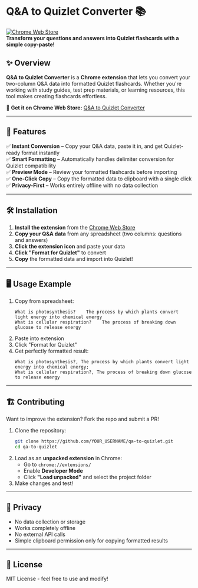 # **Q&A to Quizlet Converter** 📚 

[![Chrome Web Store](https://img.shields.io/chrome-web-store/users/feognkcaiajipiopedkjehnnhdnkmogn?label=Users&logo=googlechrome&color=brightgreen)](https://chromewebstore.google.com/detail/qa-to-quizlet-converter/feognkcaiajipiopedkjehnnhdnkmogn)  
**Transform your questions and answers into Quizlet flashcards with a simple copy-paste!**  

## ✨ **Overview**  
**Q&A to Quizlet Converter** is a **Chrome extension** that lets you convert your two-column Q&A data into formatted Quizlet flashcards. Whether you're working with study guides, test prep materials, or learning resources, this tool makes creating flashcards effortless.

🔗 **Get it on Chrome Web Store:** [Q&A to Quizlet Converter](https://chromewebstore.google.com/detail/qa-to-quizlet-converter/feognkcaiajipiopedkjehnnhdnkmogn)  

---

## 🚀 **Features**  
✅ **Instant Conversion** – Copy your Q&A data, paste it in, and get Quizlet-ready format instantly  
✅ **Smart Formatting** – Automatically handles delimiter conversion for Quizlet compatibility  
✅ **Preview Mode** – Review your formatted flashcards before importing  
✅ **One-Click Copy** – Copy the formatted data to clipboard with a single click  
✅ **Privacy-First** – Works entirely offline with no data collection  

---

## 🛠 **Installation**  
1. **Install the extension** from the [Chrome Web Store](https://chromewebstore.google.com/detail/qa-to-quizlet-converter/YOUR_EXTENSION_ID)  
2. **Copy your Q&A data** from any spreadsheet (two columns: questions and answers)  
3. **Click the extension icon** and paste your data  
4. **Click "Format for Quizlet"** to convert  
5. **Copy** the formatted data and import into Quizlet!  

---

## 🖥️ **Usage Example**  
1. Copy from spreadsheet:  
   ```
   What is photosynthesis?    The process by which plants convert light energy into chemical energy
   What is cellular respiration?    The process of breaking down glucose to release energy
   ```
2. Paste into extension
3. Click "Format for Quizlet"
4. Get perfectly formatted result:
   ```
   What is photosynthesis?, The process by which plants convert light energy into chemical energy;
   What is cellular respiration?, The process of breaking down glucose to release energy
   ```

---

## 🏗 **Contributing**  
Want to improve the extension? Fork the repo and submit a PR!  

1. Clone the repository:  
   ```bash
   git clone https://github.com/YOUR_USERNAME/qa-to-quizlet.git
   cd qa-to-quizlet
   ```  
2. Load as an **unpacked extension** in Chrome:  
   - Go to `chrome://extensions/`  
   - Enable **Developer Mode**  
   - Click **"Load unpacked"** and select the project folder  
3. Make changes and test!  

---

## 📜 **Privacy**  
- No data collection or storage
- Works completely offline
- No external API calls
- Simple clipboard permission only for copying formatted results

---

## 📝 **License**  
MIT License - feel free to use and modify! 
